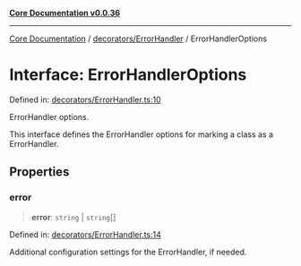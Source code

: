 [**Core Documentation v0.0.36**](../../../README.md)

***

[Core Documentation](../../../modules.md) / [decorators/ErrorHandler](../README.md) / ErrorHandlerOptions

# Interface: ErrorHandlerOptions

Defined in: [decorators/ErrorHandler.ts:10](https://github.com/stonemjs/core/blob/9f959fbf0878444ad50749e09c8b1ee612a83d71/src/decorators/ErrorHandler.ts#L10)

ErrorHandler options.

This interface defines the ErrorHandler options for marking a class as a ErrorHandler.

## Properties

### error

> **error**: `string` \| `string`[]

Defined in: [decorators/ErrorHandler.ts:14](https://github.com/stonemjs/core/blob/9f959fbf0878444ad50749e09c8b1ee612a83d71/src/decorators/ErrorHandler.ts#L14)

Additional configuration settings for the ErrorHandler, if needed.
